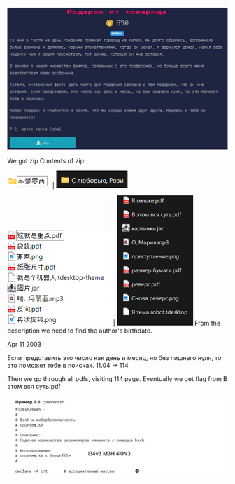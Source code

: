﻿![](Aspose.Words.493a7d73-103b-4974-985e-1092274fdca6.001.jpeg)

We got zip Contents of zip:

![](Aspose.Words.493a7d73-103b-4974-985e-1092274fdca6.002.png)| ![](Aspose.Words.493a7d73-103b-4974-985e-1092274fdca6.003.png)

![](Aspose.Words.493a7d73-103b-4974-985e-1092274fdca6.004.png)| ![](Aspose.Words.493a7d73-103b-4974-985e-1092274fdca6.005.png) From the description we need to find the author's birthdate.

Apr 11 2003

Если представить это число как день и месяц, но без лишнего нуля, то это поможет тебе в поисках. 11.04 -> 114

Then we go through all pdfs, visiting 114 page. Eventually we get flag from В этом вся суть.pdf

![](Aspose.Words.493a7d73-103b-4974-985e-1092274fdca6.006.jpeg)
